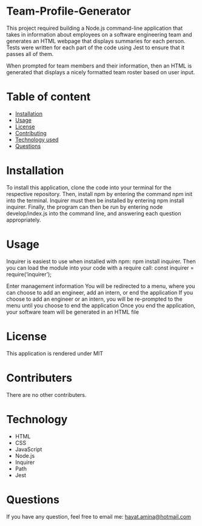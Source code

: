 # Team-Profile-Generator

This project required building a Node.js command-line application that takes in information about employees on a software engineering team and generates an HTML webpage that displays summaries for each person. Tests were written for each part of the code using Jest to ensure that it passes all of them.

When prompted for team members and their information, then an HTML is generated that displays a nicely formatted team roster based on user input.

# Table of content
* [Installation](#Installation)
* [Usage](#usage)
* [License](#license)
* [Contributing](#contributers)
* [Technology used](#technology)
* [Questions](#questions)

# Installation
To install this application, clone the code into your terminal for the respective repository. Then, install npm by entering the command npm init into the terminal. Inquirer must then be installed by entering npm install inquirer. Finally, the program can then be run by entering node develop/index.js into the command line, and answering each question appropriately.

# Usage
Inquirer is easiest to use when installed with npm: npm install inquirer. Then you can load the module into your code with a require call: const inquirer = require(‘inquirer’);

Enter management information
You will be redirected to a menu, where you can choose to add an engineer, add an intern, or end the application
If you choose to add an engineer or an intern, you will be re-prompted to the menu until you choose to end the application
Once you end the application, your software team will be generated in an HTML file

# License
This application is rendered under MIT

# Contributers
There are no other contributers.

# Technology
* HTML
* CSS
* JavaScript
* Node.js
* Inquirer
* Path
* Jest

# Questions
If you have any question, feel free to email me: hayat.amina@hotmail.com 